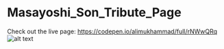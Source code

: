 # Masayoshi_Son_Tribute_Page
Check out the live page: https://codepen.io/alimukhammad/full/rNWwQRq
![alt text](https://github.com/[alimukhammad]/[Masayoshi_Son_Tribute_Page]/blob/[tribute-to-masayoshi-son]/screenshot.PNG?raw=true)

